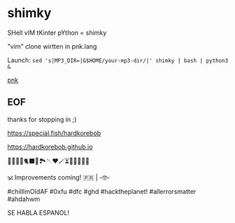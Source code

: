# shimky

SHell vIM tKinter pYthon = shimky

"vim" clone wirtten in pnk.lang


Launch: `sed 's|MP3_DIR=|&$HOME/your-mp3-dir/|' shimky | bash | python3 &`

[pnk](pynksh.jpeg)

## EOF

thanks for stopping in ;)

https://special.fish/hardkorebob

https://hardkorebob.github.io


🐡🐧🐍🐚🐈‍⬛🦤🏞🪡♥️🪄⏳️🎲🎯🧩🏅🎉

🕉 Improvements coming! 🇵🇷 | -🤓-

#chillImOldAF #0xfu #dfc #ghd #hacktheplanet! #allerrorsmatter #ahdahwm

SE HABLA ESPANOL!
